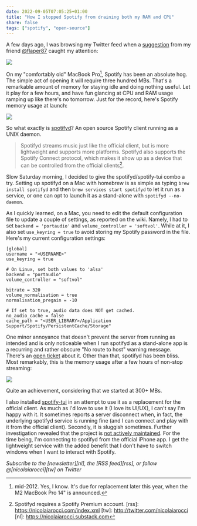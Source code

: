 ```yaml
---
date: 2022-09-05T07:05:25+01:00
title: "How I stopped Spotify from draining both my RAM and CPU"
share: false
tags: ["spotify", "open-source"]
---
```

A few days ago, I was browsing my Twitter feed when a [suggestion][2] from my
friend [@flaper87][3] caught my attention:

![](/images/flaper87-on-spotifyd.png)

On my "comfortably old" MacBook Pro[^10], Spotify has been an absolute hog. The
simple act of opening it will require three hundred MBs. That's a remarkable
amount of memory for staying idle and doing nothing useful. Let it play for
a few hours, and have fun glancing at CPU and RAM usage ramping up like there's
no tomorrow. Just for the record, here's Spotify memory usage at launch:

![](/images/spotify-memory-usage.png)


So what exactly is [spotifyd][5]? An open source Spotify client
running as a UNIX daemon.

> Spotifyd streams music just like the official client, but is more lightweight
> and supports more platforms. Spotifyd also supports the Spotify Connect
> protocol, which makes it show up as a device that can be controlled from the
> official clients[^11].

Slow Saturday morning, I decided to give the spotifyd/spotify-tui combo a try.
Setting up spotifyd on a Mac with homebrew is as simple as typing `brew install
spotifyd` and then `brew services start spotifyd` to let it run as a service,
or one can opt to launch it as a stand-alone with `spotifyd --no-daemon`.

As I quickly learned, on a Mac, you need to edit the default configuration file
to update a couple of settings, as reported on the wiki. Namely, I had to set
`backend = 'portaudio'` and `volume_controller = 'softvol'`. While at it,
I also set `use_keyring = true` to avoid storing my Spotify password in the
file. Here's my current configuration settings:


    [global]
    username = "<USERNAME>"
    use_keyring = true

    # On Linux, set both values to 'alsa'
    backend = "portaudio"          
    volume_controller = "softvol"  

    bitrate = 320
    volume_normalisation = true
    normalisation_pregain = -10

    # If set to true, audio data does NOT get cached.
    no_audio_cache = false
    cache_path = "<USER_LIBRARY>/Application Support/Spotify/PersistentCache/Storage"

One minor annoyance that doesn't prevent the server from running as intended
and is only noticeable when I run spotifyd as a stand-alone app is a recurring
and rather obscure "No route to host" warning message. There's an [open
ticket][4] about it. Other than that, spotifyd has been bliss. Most remarkably,
this is the memory usage after a few hours of non-stop streaming:

![](/images/spotifyd-memory-usage.png)

Quite an achievement, considering that we started at 300+ MBs.

I also installed [spotify-tui][6] in an attempt to use it as a replacement for
the official client. As much as I'd love to use it (I love its UI/UX), I can't
say I'm happy with it. It sometimes reports a server disconnect when, in fact,
the underlying spotifyd service is running fine (and I can connect and play
with it from the official client). Secondly, it is sluggish sometimes. Further
investigation revealed that the project is [not actively maintained][1]. For
the time being, I'm connecting to spotifyd from the official iPhone app. I get
the lightweight service with the added benefit that I don't have to switch
windows when I want to interact with Spotify.

*Subscribe to the [newsletter][nl], the [RSS feed][rss], or follow @[nicolaiarocci][tw] on Twitter*

 [1]: https://github.com/Rigellute/spotify-tui/issues/1000
 [2]:https://twitter.com/flaper87/status/1564899493572710400
 [3]: https://twitter.com/flaper87
 [4]: https://github.com/Spotifyd/spotifyd/issues/1026
 [5]: https://github.com/Spotifyd/spotifyd
 [6]: https://github.com/Rigellute/spotify-tui
 [^10]: mid-2012. Yes, I know. It's due for replacement later this year, when the M2 MacBook Pro 14" is announced.
 [^11]: Spotifyd requires a Spotify Premium account.
 [rss]: https://nicolaiarocci.com/index.xml
 [tw]: http://twitter.com/nicolaiarocci
 [nl]: https://nicolaiarocci.substack.com

